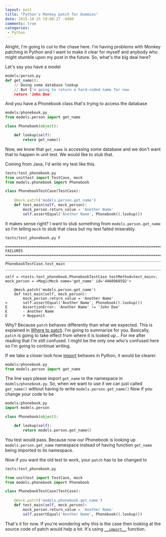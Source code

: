 ```yaml
---
layout: post
title: "Python's Monkey patch for Dummies"
date: 2015-10-25 19:00:27 -0400
comments: true
categories: 
 - Python
---
```


Alright, I'm going to cut to the chase here. I'm having problems with Monkey patching in Python and I want to make it clear for myself and anybody who might stumble upon my post in the future. So, what's the big deal here?

Let's say you have a model

``` python 
models/person.py
def get_name():
	// Doing some database lookup
	// But I'm going to return a hard-coded name for now
	return 'John Doe'
```

And you have a Phonebook class that's trying to access the database

``` python 
models/phonebook.py
from models.person import get_name

class Phonebook(object):

    def lookup(self):
        return get_name()
```

Now, we know that `get_name` is accessing some database and we don't want that to happen in unit test. We would like to stub that.

Coming from Java, I'd write my test like this.

``` python 
tests/test_phonebook.py
from unittest import TestCase, mock
from models.phonebook import Phonebook

class PhonebookTestCase(TestCase):
    
    @mock.patch('models.person.get_name')
    def test_main(self, mock_person):
        mock_person.return_value = 'Another Name'
        self.assertEqual('Another Name', Phonebook().lookup())

```

It makes sense right? I want to stub something from `models.person.get_name` so I'm telling `mock` to stub that class but my test failed miserably.

``` plain
tests/test_phonebook.py F

=================================================================================== FAILURES ===================================================================================
_________________________________________________________________________ PhonebookTestCase.test_main __________________________________________________________________________

self = <tests.test_phonebook.PhonebookTestCase testMethod=test_main>, mock_person = <MagicMock name='get_name' id='4460968592'>

    @mock.patch('models.person.get_name')
    def test_main(self, mock_person):
        mock_person.return_value = 'Another Name'
>       self.assertEqual('Another Name', Phonebook().lookup())
E       AssertionError: 'Another Name' != 'John Doe'
E       - Another Name
E       + Noppanit

```

Why? Because `patch` behaves differently than what we expected. This is explained in [Where to patch][1]. I'm going to summarize for you. Basically, `patch` is going to take effect from where it is looked up... For me after reading that I'm still confused. I might be the only one who's confused here so I'm going to continue writing. 

If we take a closer look how [import][2] behaves in Python, it would be clearer.

``` python 
models/phonebook.py
from models.person import get_name
```

The line says please import `get_name` to the namespace in `models/phonebook.py`. So, when we want to use it we can just called `get_name()` without having to write `models.person.get_name()` Now if you change your code to be

``` python 
models/phonebook.py
import models.person

class Phonebook(object):

    def lookup(self):
        return models.person.get_name()

```

You test would pass. Because now our Phonebook is looking up `models.person.get_name` namespace instead of having function `get_name` being imported to its namespace.

Now if you want the old test to work, your `patch` has to be changed to

``` python 
tests/test_phonebook.py

from unittest import TestCase, mock
from models.phonebook import Phonebook

class PhonebookTestCase(TestCase):
    
    @mock.patch('models.phonebook.get_name')
    def test_main(self, mock_person):
        mock_person.return_value = 'Another Name'
        self.assertEqual('Another Name', Phonebook().lookup())

```

That's it for now. If you're wondering why this is the case then looking at the source code of patch would help a lot. It's using [`__import__`][3] function.

 [1]: http://www.voidspace.org.uk/python/mock/patch.html#where-to-patch
 [2]: http://effbot.org/zone/import-confusion.htm
 [3]: https://docs.python.org/3.5/library/functions.html#__import__


